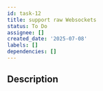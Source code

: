 ```yaml
---
id: task-12
title: support raw Websockets
status: To Do
assignee: []
created_date: '2025-07-08'
labels: []
dependencies: []
---
```


## Description
